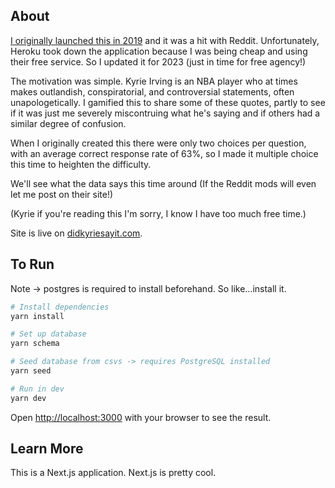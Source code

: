 ## About

[I originally launched this in 2019](https://fahdsheikh.webflow.io/blog/play-stupid-games-win-stupid-prizes) and it was a hit with Reddit. Unfortunately, Heroku took down the application because I was being cheap and using their free service. So I updated it for 2023 (just in time for free agency!)

The motivation was simple. Kyrie Irving is an NBA player who at times makes outlandish, conspiratorial, and controversial statements, often unapologetically. I gamified this to share some of these quotes, partly to see if it was just me severely miscontruing what he's saying and if others had a similar degree of confusion. 

When I originally created this there were only two choices per question, with an average correct response rate of 63%, so I made it multiple choice this time to heighten the difficulty. 

We'll see what the data says this time around (If the Reddit mods will even let me post on their site!)

(Kyrie if you're reading this I'm sorry, I know I have too much free time.)

Site is live on [didkyriesayit.com](https://didkyriesayit.com). 

## To Run
Note -> postgres is required to install beforehand. So like...install it.
```bash
# Install dependencies
yarn install

# Set up database
yarn schema

# Seed database from csvs -> requires PostgreSQL installed
yarn seed

# Run in dev
yarn dev
```

Open [http://localhost:3000](http://localhost:3000) with your browser to see the result.


## Learn More

This is a Next.js application. Next.js is pretty cool. 
